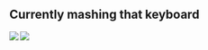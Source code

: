## Currently mashing that keyboard 

<img align="left" src="https://github-readme-stats.vercel.app/api/top-langs/?username=MikeBruns&count_private=true&hide=cobol,c++" />
<img align="left" src="https://github-readme-stats.vercel.app/api?username=MikeBruns&count_private=true&theme=tokyonight" />

<!--
**MikeBruns/MikeBruns** is a ✨ _special_ ✨ repository because its `README.md` (this file) appears on your GitHub profile.

Here are some ideas to get you started:

- 🔭 I’m currently working on ...
- 🌱 I’m currently learning ...
- 👯 I’m looking to collaborate on ...
- 🤔 I’m looking for help with ...
- 💬 Ask me about ...
- 📫 How to reach me: ...
- 😄 Pronouns: ...
- ⚡ Fun fact: ...
-->
